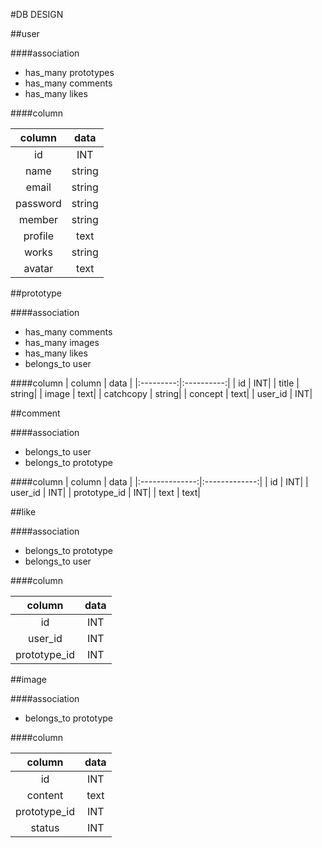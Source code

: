 #DB DESIGN

##user

####association
* has_many prototypes
* has_many comments
* has_many likes

####column
<!-- * id          :INT
* name        :string
* email       :string
* password    :string
* member      :string
* profile     :text
* works       :string
* avatar      :text -->

| column    |       data |
|:---------:|:----------:|
| id        |         INT|
| name      |      string|
| email     |      string|
| password  |      string|
| member    |      string|
| profile   |        text|
| works     |      string|
| avatar    |        text|

##prototype

####association
* has_many comments
* has_many images
* has_many likes
* belongs_to user

####column
| column    |      data  |
|:---------:|:----------:|
| id        |         INT|
| title     |      string|
| image     |        text|
| catchcopy |      string|
| concept   |        text|
| user_id   |         INT|

<!--
* id              :INT
* title           :string
* image           :text
* catchcopy       :string
* concept         :text
* user_id         :INT
 -->
##comment

####association
* belongs_to  user
* belongs_to  prototype

####column
| column         |         data  |
|:--------------:|:-------------:|
| id             |            INT|
| user_id        |            INT|
| prototype_id   |            INT|
| text           |           text|


<!-- * id            :INT
* user_id       :INT
* prototype_id  :INT
* text          :text -->

##like

####association

* belongs_to  prototype
* belongs_to  user

####column

| column         |         data  |
|:--------------:|:-------------:|
| id             |            INT|
| user_id        |            INT|
| prototype_id   |            INT|

<!--
* id            :INT
* user_id       :INT
* prototype_id  :INT -->

##image

####association
* belongs_to  prototype

####column

| column         |         data  |
|:--------------:|:-------------:|
| id             |            INT|
| content        |           text|
| prototype_id   |            INT|
| status         |            INT|

<!--
* id            :INT
* image         :text
* prototype_id  :INT -->
